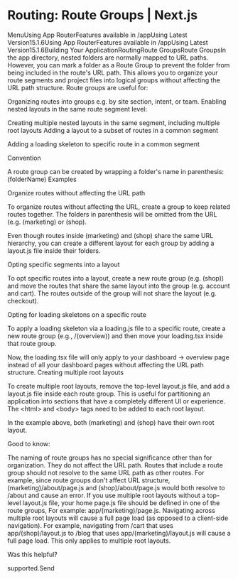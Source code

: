 # Routing: Route Groups | Next.js

<p>MenuUsing App RouterFeatures available in /appUsing Latest Version15.1.6Using App RouterFeatures available in /appUsing Latest Version15.1.6Building Your ApplicationRoutingRoute GroupsRoute GroupsIn the app directory, nested folders are normally mapped to URL paths. However, you can mark a folder as a Route Group to prevent the folder from being included in the route's URL path.
This allows you to organize your route segments and project files into logical groups without affecting the URL path structure.
Route groups are useful for:</p>
<p>Organizing routes into groups e.g. by site section, intent, or team.
Enabling nested layouts in the same route segment level:</p>
<p>Creating multiple nested layouts in the same segment, including multiple root layouts
Adding a layout to a subset of routes in a common segment</p>
<p>Adding a loading skeleton to specific route in a common segment</p>
<p>Convention</p>
<p>A route group can be created by wrapping a folder's name in parenthesis: (folderName)
Examples</p>
<p>Organize routes without affecting the URL path</p>
<p>To organize routes without affecting the URL, create a group to keep related routes together. The folders in parenthesis will be omitted from the URL (e.g. (marketing) or (shop).</p>
<p>Even though routes inside (marketing) and (shop) share the same URL hierarchy, you can create a different layout for each group by adding a layout.js file inside their folders.</p>
<p>Opting specific segments into a layout</p>
<p>To opt specific routes into a layout, create a new route group (e.g. (shop)) and move the routes that share the same layout into the group (e.g. account and cart). The routes outside of the group will not share the layout (e.g. checkout).</p>
<p>Opting for loading skeletons on a specific route</p>
<p>To apply a loading skeleton via a loading.js file to a specific route, create a new route group (e.g., /(overview)) and then move your loading.tsx inside that route group.</p>
<p>Now, the loading.tsx file will only apply to your dashboard → overview page instead of all your dashboard pages without affecting the URL path structure.
Creating multiple root layouts</p>
<p>To create multiple root layouts, remove the top-level layout.js file, and add a layout.js file inside each route group. This is useful for partitioning an application into sections that have a completely different UI or experience. The &lt;html&gt; and &lt;body&gt; tags need to be added to each root layout.</p>
<p>In the example above, both (marketing) and (shop) have their own root layout.</p>
<p>Good to know:</p>
<p>The naming of route groups has no special significance other than for organization. They do not affect the URL path.
Routes that include a route group should not resolve to the same URL path as other routes. For example, since route groups don't affect URL structure, (marketing)/about/page.js and (shop)/about/page.js would both resolve to /about and cause an error.
If you use multiple root layouts without a top-level layout.js file, your home page.js file should be defined in one of the route groups, For example: app/(marketing)/page.js.
Navigating across multiple root layouts will cause a full page load (as opposed to a client-side navigation). For example, navigating from /cart that uses app/(shop)/layout.js to /blog that uses app/(marketing)/layout.js will cause a full page load. This only applies to multiple root layouts.</p>
<p>Was this helpful?</p>
<p>supported.Send</p>
